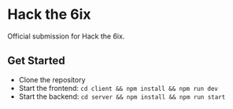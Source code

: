# Hack the 6ix

Official submission for Hack the 6ix.

## Get Started
- Clone the repository
- Start the frontend: `cd client && npm install && npm run dev`
- Start the backend: `cd server && npm install && npm run start`